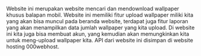 Website ini merupakan website mencari dan mendownload wallpaper khusus balapan mobil. Website ini memiliki fitur upload wallpaper miliki kita yang akan bisa muncul pada beranda website, terdapat juga fitur laporan yang akan menampilkan data jumlah wallpaper yang kita upload. Di website ini kita juga bisa membuat akun, yang kemudian akan memungkinkan kita untuk meng-upload wallpaper kita. API dari website ini disimpan di website hosting 000webhost.
